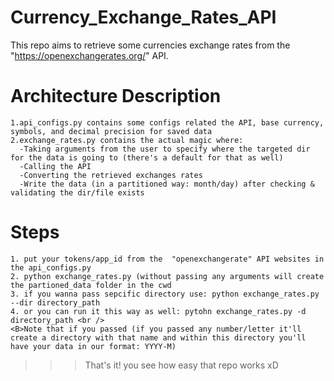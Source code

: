 # Currency_Exchange_Rates_API

This repo aims to retrieve some currencies exchange rates from the "https://openexchangerates.org/" API.

# Architecture Description
    1.api_configs.py contains some configs related the API, base currency, symbols, and decimal precision for saved data
    2.exchange_rates.py contains the actual magic where: 
      -Taking arguments from the user to specify where the targeted dir for the data is going to (there's a default for that as well)
      -Calling the API
      -Converting the retrieved exchanges rates
      -Write the data (in a partitioned way: month/day) after checking & validating the dir/file exists
      
# Steps
    1. put your tokens/app_id from the  "openexchangerate" API websites in the api_configs.py
    2. python exchange_rates.py (without passing any arguments will create the partioned_data folder in the cwd
    3. if you wanna pass sepcific directory use: python exchange_rates.py --dir directory_path
    4. or you can run it this way as well: pytohn exchange_rates.py -d directory_path <br />
    <B>Note that if you passed (if you passed any number/letter it'll create a directory with that name and within this directory you'll have your data in our format: YYYY-M)
>>> That's it! you see how easy that repo works xD
